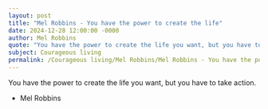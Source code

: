 ```yaml
---
layout: post
title: "Mel Robbins - You have the power to create the life"
date: 2024-12-28 12:00:00 -0000
author: Mel Robbins
quote: "You have the power to create the life you want, but you have to take action."
subject: Courageous living
permalink: /Courageous living/Mel Robbins/Mel Robbins - You have the power to create the life
---
```


You have the power to create the life you want, but you have to take action.

- Mel Robbins
